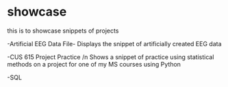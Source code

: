 # showcase

this is to showcase snippets of projects 

-Artificial EEG Data File-
Displays the snippet of artificially created EEG data 

-CUS 615 Project Practice /n
Shows a snippet of practice using statistical methods on a project for one of my MS courses using Python

-SQL
